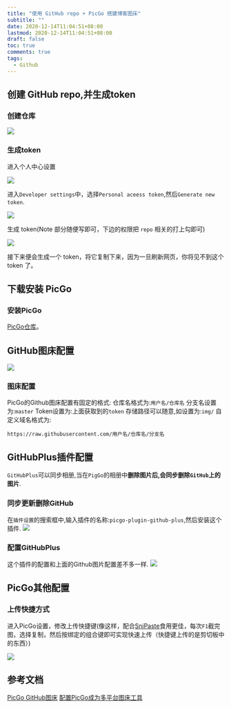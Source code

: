 ```yaml
---
title: "使用 GitHub repo + PicGo 搭建博客图床"
subtitle: ""
date: 2020-12-14T11:04:51+08:00
lastmod: 2020-12-14T11:04:51+08:00
draft: false
toc: true
comments: true
tags:
  - Github
---
```


## 创建 GitHub repo,并生成token

### 创建仓库
![](https://raw.githubusercontent.com/lqgl/repo/main/img/20201214102438.png)

### 生成token
进入个人中心设置

![](https://raw.githubusercontent.com/lqgl/repo/main/img/20201214102542.png)

进入`Developer settings`中，选择`Personal aceess token`,然后`Generate new token`.

![](https://raw.githubusercontent.com/lqgl/repo/main/img/20201214102805.png)

生成 token(Note 部分随便写即可，下边的权限把 `repo` 相关的打上勾即可)

![](https://raw.githubusercontent.com/lqgl/repo/main/img/20201214103050.png)

接下来便会生成一个 token，将它复制下来，因为一旦刷新网页，你将见不到这个 token 了。

## 下载安装 PicGo

### 安装PicGo
[PicGo仓库](https://github.com/Molunerfinn/PicGo)。

## GitHub图床配置
![](https://raw.githubusercontent.com/lqgl/repo/main/img/20201214102145.png)

### 图床配置
PicGo的Github图床配置有固定的格式:
仓库名格式为:`用户名/仓库名`
分支名设置为:`master`
Token设置为:上面获取到的`token`
存储路径可以随意,如设置为:`img/`
自定义域名格式为:

```
https://raw.githubusercontent.com/用户名/仓库名/分支名
```

## GitHubPlus插件配置

`GitHubPlus`可以同步相册,当在`PigGo`的相册中**删除图片后,会同步删除`GitHub`上的图片**.

### 同步更新删除GitHub

在`插件设置`的搜索框中,输入插件的名称:`picgo-plugin-github-plus`,然后安装这个插件.
![](https://raw.githubusercontent.com/lqgl/repo/main/img/20201214103627.png)

### 配置GitHubPlus

这个插件的配置和上面的Github图片配置差不多一样.
![](https://raw.githubusercontent.com/lqgl/repo/main/img/20201214103806.png)

## PicGo其他配置

### 上传快捷方式

进入PicGo设置，修改上传快捷键(像这样，配合[SniPaste](https://www.snipaste.com/)食用更佳，每次`F1`截完图，选择复制，然后按绑定的组合键即可实现快速上传（快捷键上传的是剪切板中的东西）)

![](https://raw.githubusercontent.com/lqgl/repo/main/img/20201214104157.png)

## 参考文档
[PicGo GitHub图床](https://lanlan2017.github.io/blog/b19c6a80/)
[配置PicGo成为多平台图床工具](https://www.antmoe.com/posts/c9c6437b/index.html)


